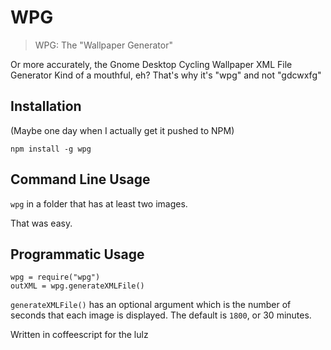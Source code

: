 WPG
===

> WPG: The "Wallpaper Generator"

Or more accurately, the Gnome Desktop Cycling Wallpaper XML File Generator
Kind of a mouthful, eh?  That's why it's "wpg" and not "gdcwxfg"

Installation
------------
(Maybe one day when I actually get it pushed to NPM)

`npm install -g wpg`

Command Line Usage
------------------
`wpg` 
in a folder that has at least two images.

That was easy.

Programmatic Usage
------------------
    wpg = require("wpg")
    outXML = wpg.generateXMLFile()

`generateXMLFile()` has an optional argument which is the number of seconds
that each image is displayed.  The default is `1800`, or 30 minutes.

Written in coffeescript for the lulz
